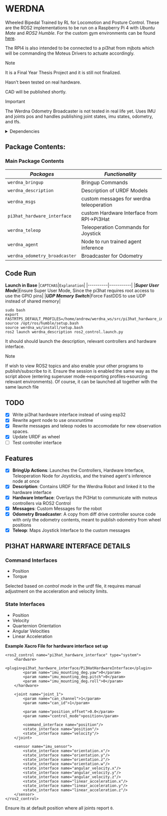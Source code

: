 # WERDNA
Wheeled Bipedal Trained by RL for Locomotion and Posture Control. These are the ROS2 implementations to be run on a Raspberry Pi 4 with *Ubuntu Mate* and *ROS2 Humble*. For the custom gym environments can be found [here](https://github.com/adwng/werdna_gym/tree/Advanced).

The RPI4 is also intended to be connected to a pi3hat from mjbots which will be commanding the Moteus Drivers to actuate accordingly. 

> [!NOTE] 
> It is a Final Year Thesis Project and it is still not finalized.
> 
> Hasn't been tested on real hardware.
>
> CAD will be published shortly.

> [!IMPORTANT]
> The Werdna Odometry Broadcaster is not tested in real life yet. Uses IMU and joints pos and handles publishing joint states, imu states, odometry, and tfs.

<details>
  <summary>Dependencies</summary>

  1. `ROS2 Control`
  2. `ROS2 Controllers` 
  3. `ONXX RunTime`
  4. `Moteus`
  5. `pi3hat`
   
</details>


## Package Contents:
### Main Package Contents
|_Packages_|_Functionality_|
| ------------- | ------------- |
|`werdna_bringup`|Bringup Commands|
|`werdna_description`|Description of URDF Models|
|`werdna_msgs`|custom messages for werdna teleoperation|
|`pi3hat_hardware_interface`|custom Hardware Interface from RPI->Pi3Hat|
|`werdna_teleop`|Teleoperation Commands for Joystick|
|`werdna_agent`|Node to run trained agent inference|
|`werdna_odometry_broadcaster`|Broadcaster for Odometry|

## Code Run
**Launch in Base**
|`CAPTCHAS`|`Explanation`|
|----------|-----------|
|***Super User Mode***|Ensure Super User Mode, Since the pi3hat requires root access to use the GPIO pins|
|***UDP Memory Switch***|Force FastDDS to use UDP instead of shared memory|

```
sudo bash
export FASTRTPS_DEFAULT_PROFILES=/home/andrew/werdna_ws/src/pi3hat_hardware_interface/fastrtps_profile_no_shmem.xml
source /opt/ros/humble/setup.bash
source werdna_ws/install/setup.bash
ros2 launch werdna_description ros2_control.launch.py
```

It should should launch the description, relevant controllers and hardware interface.

> [!NOTE]
> If wish to view ROS2 topics and also enable your other programs to publish/subscribe to it. Ensure the session is enabled the same way as the script above (entering superuser mode->exporting profiles->sourcing relevant environments).
> Of course, it can be launched all together with the same launch file


## TODO
- [x] Write pi3hat hardware interface instead of using esp32 
- [x] Rewrite agent node to use onxxruntime
- [x] Rewrite messages and teleop nodes to accomodate for new observation spaces.
- [x] Update URDF as wheel
- [ ] Test controller interface

## Features
- [x] **BringUp Actions**: Launches the Controllers, Hardware Interface, Teleoperation Node for Joysticks, and the trained agent's inference node at once
- [x] **Description**: Contains URDF for the Werdna Robot and linked it to the hardware interface
- [x] **Hardware Interface**: Overlays the Pi3Hat to communicate with moteus controllers via ROS2 Control
- [x] **Messages**: Custom Messages for the robot
- [x] **Odometry Broadcaster**: A copy from diff drive controller source code with only the odometry contents, meant to publish odometry from wheel positions
- [x] **Teleop**: Maps Joystick Interface to the custom messages

## PI3HAT HARWARE INTERFACE DETAILS
### Command Interfaces
- Position
- Torque

Selected based on *control mode* in the urdf file, it requires manual adjustment on the acceleration and velocity limits. 

### State Interfaces
- Position 
- Velocity
- Quarternion Orientation
- Angular Velocities
- Linear Acceleration

**Example Xacro File for hardware interface set up**
```
<ros2_control name="pi3hat_hardware_interface" type="system">
    <hardware>
        <plugin>pi3hat_hardware_interface/Pi3HatHardwareInterface</plugin>
        <param name="imu_mounting_deg.yaw">0</param>
        <param name="imu_mounting_deg.pitch">0</param>
        <param name="imu_mounting_deg.roll">0</param>
    </hardware>

    <joint name="joint_1">
        <param name="can_channel">1</param>
        <param name="can_id">1</param>

        <param name="position_offset">0.0</param>
        <param name="control_mode">position</param>

        <command_interface name="position"/>
        <state_interface name="position"/>
        <state_interface name="velocity"/>
    </joint>

    <sensor name="imu_sensor">
        <state_interface name="orientation.x"/>
        <state_interface name="orientation.y"/>
        <state_interface name="orientation.z"/>
        <state_interface name="orientation.w"/>
        <state_interface name="angular_velocity.x"/>
        <state_interface name="angular_velocity.y"/>
        <state_interface name="angular_velocity.z"/>
        <state_interface name="linear_acceleration.x"/>
        <state_interface name="linear_acceleration.y"/>
        <state_interface name="linear_acceleration.z"/>
    </sensor>
</ros2_control>
```

Ensure its at default position where all joints report `0`.




